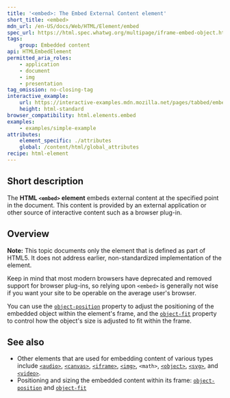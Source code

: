 ```yaml
---
title: '<embed>: The Embed External Content element'
short_title: <embed>
mdn_url: /en-US/docs/Web/HTML/Element/embed
spec_url: https://html.spec.whatwg.org/multipage/iframe-embed-object.html#the-embed-element
tags:
    group: Embedded content
api: HTMLEmbedElement
permitted_aria_roles:
    - application
    - document
    - img
    - presentation
tag_omission: no-closing-tag
interactive_example:
    url: https://interactive-examples.mdn.mozilla.net/pages/tabbed/embed.html
    height: html-standard
browser_compatibility: html.elements.embed
examples:
    - examples/simple-example
attributes:
    element_specific: ./attributes
    global: /content/html/global_attributes
recipe: html-element
---
```


## Short description

The **HTML `<embed>` element** embeds external content at the specified
point in the document. This content is provided by an external
application or other source of interactive content such as a browser
plug-in.

## Overview

**Note:** This topic documents only the element that is defined as part
of HTML5. It does not address earlier, non-standardized implementation
of the element.

Keep in mind that most modern browsers have deprecated and removed
support for browser plug-ins, so relying upon `<embed>` is generally not
wise if you want your site to be operable on the average user\'s
browser.

You can use the
[`object-position`](/en-US/docs/Web/CSS/object-position)
property to adjust the positioning of the embedded object within the
element's frame, and the [`object-fit`](/en-US/docs/Web/CSS/object-fit)
property to control how the object\'s size is adjusted to fit within the
frame.

## See also

- Other elements that are used for embedding content of various types
  include
  [`<audio>`](/en-US/docs/Web/HTML/Element/audio),
  [`<canvas>`](/en-US/docs/Web/HTML/Element/canvas),
  [`<iframe>`](/en-US/docs/Web/HTML/Element/iframe),
  [`<img>`](/en-US/docs/Web/HTML/Element/img),
  `<math>`,
  [`<object>`](/en-US/docs/Web/HTML/Element/object),
  [`<svg>`](/en-US/docs/Web/SVG/Element/svg),
  and [`<video>`](/en-US/docs/Web/HTML/Element/video).
- Positioning and sizing the embedded content within its frame:
  [`object-position`](/en-US/docs/Web/CSS/object-position)
  and [`object-fit`](/en-US/docs/Web/CSS/object-fit)
